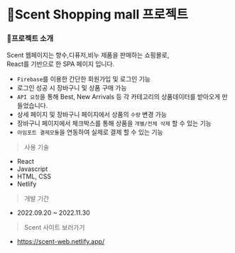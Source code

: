 # 👜Scent Shopping mall 프로젝트

### 📌프로젝트 소개

Scent 웹페이지는 향수,디퓨저,비누 제품을 판매하는 쇼핑몰로,\
React를 기반으로 한 SPA 페이지 입니다.

- `Firebase`를 이용한 간단한 회원가입 및 로그인 기능
- 로그인 성공 시 장바구니 및 상품 구매 가능
- `API 요청`을 통해 Best, New Arrivals 등 각 카테고리의 상품데이터를 받아오게 만들었습니다.
- 상세 페이지 및 장바구니 페이지에서 상품의 `수량` 변경 가능
- 장바구니 페이지에서 체크박스를 통해 상품을 `개별/전체 삭제` 할 수 있는 기능
- `아임포트 결제모듈`을 연동하여 실제로 결제 할 수 있는 기능

> 사용 기술

- React
- Javascript
- HTML, CSS
- Netlify

> 개발 기간

- 2022.09.20 ~ 2022.11.30

> Scent 사이트 보러가기

- https://scent-web.netlify.app/
